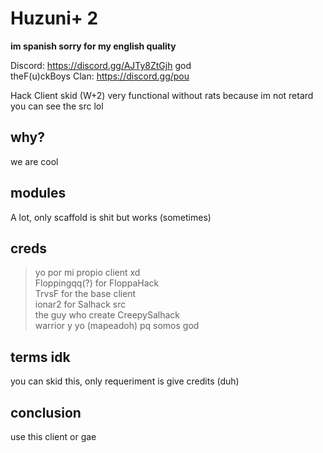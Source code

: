 # Huzuni+ 2
**im spanish sorry for my english quality**<br>

 
Discord: https://discord.gg/AJTy8ZtGjh god<br>
theF(u)ckBoys Clan: https://discord.gg/pou


Hack Client skid (W+2) very functional without rats because im not retard 
you can see the src lol

## why?
we are cool 

## modules
A lot, only scaffold is shit but works (sometimes)

## creds
> yo por mi propio client xd<br>
> Floppingqq(?) for FloppaHack<br>
> TrvsF for the base client<br>
> ionar2 for Salhack src<br>
> the guy who create CreepySalhack<br>
> warrior y yo (mapeadoh) pq somos god<br>

## terms idk

you can skid this, only requeriment is give credits (duh)

## conclusion

use this client or gae
